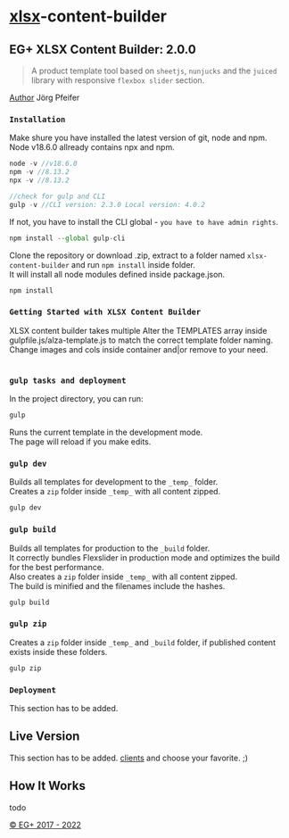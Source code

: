 # [xlsx](https://sheetjs.com/)-content-builder

## EG+ XLSX Content Builder: 2.0.0
>A product template tool based on `sheetjs`, `nunjucks` and the `juiced` library with responsive `flexbox slider` section.

[Author](joerg.pfeifer@geplusww.com) Jörg Pfeifer

### `Installation`

Make shure you have installed the latest version of git, node and npm.\
Node v18.6.0 allready contains npx and npm.

```js
node -v //v18.6.0
npm -v //8.13.2
npx -v //8.13.2

//check for gulp and CLI
gulp -v //CLI version: 2.3.0 Local version: 4.0.2
```

If not, you have to install the CLI global - `you have to have admin rights`.

```js
npm install --global gulp-cli
```

Clone the repository or download .zip, extract to a folder named `xlsx-content-builder` and run `npm install` inside folder.\
It will install all node modules defined inside package.json.

```js
npm install
```

### `Getting Started with XLSX Content Builder`

XLSX content builder takes multiple
Alter the TEMPLATES array inside gulpfile.js/alza-template.js to match the correct template folder naming.
Change images and cols inside container and|or remove to your need.

#
### `gulp tasks and deployment`

In the project directory, you can run:

```js
gulp
```


Runs the current template in the development mode.\
The page will reload if you make edits.

### `gulp dev`

Builds all templates for development to the `_temp_` folder.\
Creates a `zip` folder inside `_temp_` with all content zipped.

```js
gulp dev
```

### `gulp build`

Builds all templates for production to the `_build` folder.\
It correctly bundles Flexslider in production mode and optimizes the build for the best performance.\
Also creates a `zip` folder inside `_temp_` with all content zipped.\
The build is minified and the filenames include the hashes.

```js
gulp build
```

### `gulp zip`

Creates a `zip` folder inside `_temp_` and `_build` folder, if published content exists inside these folders.

```js
gulp zip
```

### `Deployment`

This section has to be added.

## Live Version

This section has to be added. [clients](https://online.e-graphics-germany.de/clients/?user=egp) and choose your favorite. ;)

## How It Works

todo


[© EG+ 2017 - 2022](https://www.egplusww.de)
